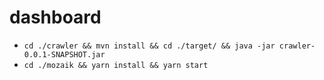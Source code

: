 # dashboard

- `cd ./crawler && mvn install && cd ./target/ && java -jar crawler-0.0.1-SNAPSHOT.jar`
- `cd ./mozaik && yarn install && yarn start`
